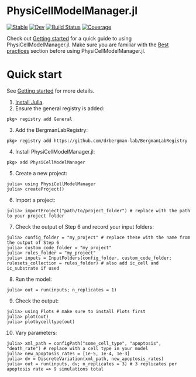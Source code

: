 # PhysiCellModelManager.jl

[![Stable](https://img.shields.io/badge/docs-stable-blue.svg)](https://drbergman-lab.github.io/PhysiCellModelManager.jl/stable/)
[![Dev](https://img.shields.io/badge/docs-dev-blue.svg)](https://drbergman-lab.github.io/PhysiCellModelManager.jl/dev/)
[![Build Status](https://github.com/drbergman-lab/PhysiCellModelManager.jl/actions/workflows/CI.yml/badge.svg?branch=main)](https://github.com/drbergman-lab/PhysiCellModelManager.jl/actions/workflows/CI.yml?query=branch%3Amain)
[![Coverage](https://codecov.io/gh/drbergman-lab/PhysiCellModelManager.jl/branch/main/graph/badge.svg)](https://codecov.io/gh/drbergman-lab/PhysiCellModelManager.jl)

Check out [Getting started](https://drbergman-lab.github.io/PhysiCellModelManager.jl/stable/man/getting_started/) for a quick guide to using PhysiCellModelManager.jl.
Make sure you are familiar with the [Best practices](https://drbergman-lab.github.io/PhysiCellModelManager.jl/stable/man/best_practices/) section before using PhysiCellModelManager.jl.

# Quick start

See [Getting started](https://drbergman-lab.github.io/PhysiCellModelManager.jl/stable/man/getting_started/) for more details.

1. [Install Julia](https://julialang.org/install).
2. Ensure the general registry is added:
```julia-repl
pkg> registry add General
```
3. Add the BergmanLabRegistry:
```julia-repl
pkg> registry add https://github.com/drbergman-lab/BergmanLabRegistry
```
4. Install PhysiCellModelManager.jl:
```julia-repl
pkg> add PhysiCellModelManager
```
5. Create a new project:
```julia-repl
julia> using PhysiCellModelManager
julia> createProject()
```
6. Import a project:
```julia-repl
julia> importProject("path/to/project_folder") # replace with the path to your project folder
```
7. Check the output of Step 6 and record your input folders:
```julia-repl
julia> config_folder = "my_project" # replace these with the name from the output of Step 6
julia> custom_code_folder = "my_project"
julia> rules_folder = "my_project" 
julia> inputs = InputFolders(config_folder, custom_code_folder; rulesets_collection = rules_folder) # also add ic_cell and ic_substrate if used
```
8. Run the model:
```julia-repl
julia> out = run(inputs; n_replicates = 1)
```
9. Check the output:
```julia-repl
julia> using Plots # make sure to install Plots first
julia> plot(out)
julia> plotbycelltype(out)
```
10. Vary parameters:
```julia-repl
julia> xml_path = configPath("some_cell_type", "apoptosis", "death_rate") # replace with a cell type in your model
julia> new_apoptosis_rates = [1e-5, 1e-4, 1e-3]
julia> dv = DiscreteVariation(xml_path, new_apoptosis_rates)
julia> out = run(inputs, dv; n_replicates = 3) # 3 replicates per apoptosis rate => 9 simulations total
```
